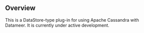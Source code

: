 Overview
---------

This is a DataStore-type plug-in for using Apache Cassandra with Datameer. It is currently under active development.
